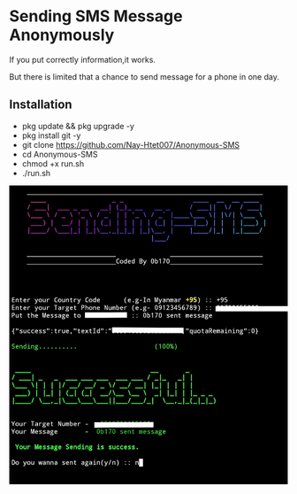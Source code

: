 # Sending SMS Message Anonymously


If you put correctly information,it works.

But there is limited that a chance to send message for a phone in one day.

## Installation
* pkg update && pkg upgrade -y
* pkg install git -y
* git clone https://github.com/Nay-Htet007/Anonymous-SMS
* cd Anonymous-SMS
* chmod +x run.sh
* ./run.sh

![Sending-SMS](a-sms.png)
